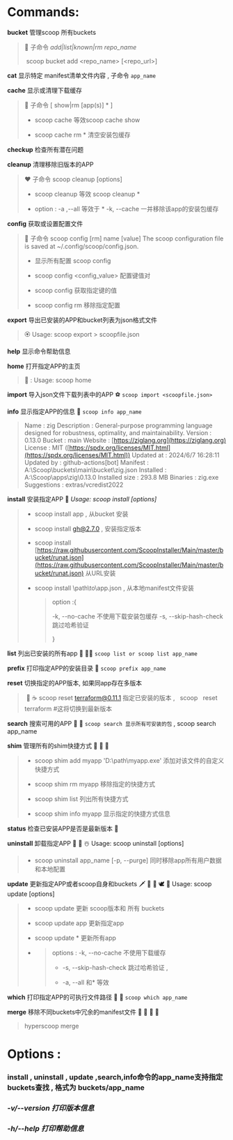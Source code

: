 # Commands:

   **bucket** 管理scoop 所有buckets

> 🔫 子命令 _add|list|known|rm repo_name_
> 
>  scoop bucket add <repo_name> [<repo_url>]    

**cat** 显示特定 manifest清单文件内容 , 子命令 `app_name`

**cache** 显示或清理下载缓存

> 🎨 子命令 [ show|rm [app(s)] * ]
> 
> - scoop cache 等效scoop cache show
>     
> - scoop cache rm * 清空安装包缓存
>     

**checkup** 检查所有潜在问题

**cleanup** 清理移除旧版本的APP

> ❤️ 子命令 scoop cleanup <app> [options]
> 
> - scoop cleanup 等效 scoop cleanup *
>     
> - option : -a ,--all 等效于 * -k, --cache 一并移除该app的安装包缓存
>     

**config** 获取或设置配置文件

> 🦄 子命令 scoop config [rm] name [value] The scoop configuration file is saved at ~/.config/scoop/config.json. 
> 
> - 显示所有配置 scoop config
>     
> - scoop config <name> <config_value> 配置键值对
>     
> - scoop config <name> 获取指定键的值
>     
> - scoop config rm <name> 移除指定配置
>     

**export** 导出已安装的APP和bucket列表为json格式文件

> 🏵 Usage: scoop export > scoopfile.json

**help** 显示命令帮助信息

**home** 打开指定APP的主页

> 👻 : Usage: scoop home <app>

**import** 导入json文件下载列表中的APP ⚽️ `scoop import <scoopfile.json>`

**info** 显示指定APP的信息 🍷 `scoop info app_name`

> Name : zig Description : General-purpose programming language designed for robustness, optimality, and maintainability. Version : 0.13.0 Bucket : main Website : [https://ziglang.org](https://ziglang.org) License : MIT ([https://spdx.org/licenses/MIT.html](https://spdx.org/licenses/MIT.html)) Updated at : 2024/6/7 16:28:11 Updated by : github-actions[bot] Manifest : A:\Scoop\buckets\main\bucket\zig.json Installed : A:\Scoop\apps\zig\0.13.0 Installed size : 293.8 MB Binaries : zig.exe Suggestions : extras/vcredist2022

**install** 安装指定APP 🐘 _Usage: scoop install <app> [options]_

> - scoop install app , 从bucket 安装
>     
> - scoop install gh@2.7.0 , 安装指定版本
>     
> - scoop install [https://raw.githubusercontent.com/ScoopInstaller/Main/master/bucket/runat.json](https://raw.githubusercontent.com/ScoopInstaller/Main/master/bucket/runat.json) 从URL安装
>     
> - scoop install \path\to\app.json , 从本地manifest文件安装
>     
>     > option :{
>     > 
>     > -k, --no-cache 不使用下载安装包缓存 -s, --skip-hash-check 跳过哈希验证
>     > 
>     > }
>     

**list** 列出已安装的所有app 🌈 🏳️‍🌈 `scoop list or scoop list app_name`

**prefix** 打印指定APP的安装目录 🐇 `scoop prefix app_name`

**reset** 切换指定的APP版本, 如果同app存在多版本

>  :tada:  :coffee:  scoop reset terraform@0.11.1  指定已安装的版本 ,   scoop   reset terraform  #这将切换到最新版本 

**search** 搜索可用的APP 🍊 🦉 `scoop search 显示所有可安装的包` , scoop search app_name

**shim** 管理所有的shim快捷方式 🥞 🐼 🐧

> - scoop shim add myapp 'D:\path\myapp.exe' 添加对该文件的自定义 快捷方式
>     
> - scoop shim rm myapp 移除指定的快捷方式
>     
> - scoop shim list 列出所有快捷方式
>     
> - scoop shim info myapp 显示指定的快捷方式信息
>     

**status** 检查已安装APP是否是最新版本 🎇

**uninstall** 卸载指定APP 🎅 💩 ☃️ Usage: scoop uninstall <app> [options]

> - scoop uninstall app_name [-p, --purge] 同时移除app所有用户数据和本地配置
>     

**update** 更新指定APP或者scoop自身和buckets 🗡 🍹 🎲 🕊 🐬 Usage: scoop update <app> [options]

> - scoop update 更新 scoop版本和 所有 buckets
>     
> - scoop update app 更新指定app
>     
> - scoop update * 更新所有app
>     
> - > options : -k, --no-cache 不使用下载缓存
>     > 
>     > - -s, --skip-hash-check 跳过哈希验证 ,
>     >     
>     > - -a, --all 和* 等效
>     >     
>     

**which** 打印指定APP的可执行文件路径 🤡 🐸 `scoop which app_name`

**merge** 移除不同buckets中冗余的manifest文件 🍻 👑 🎠 📲

> hyperscoop merge

# Options :

###     install , uninstall , update ,search,info命令的app_name支持指定buckets查找 , 格式为 buckets/app_name
### _-v/--version 打印版本信息_
 
### _-h/--help 打印帮助信息_  
